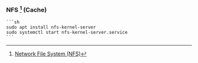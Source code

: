 ### NFS [^1] (Cache)

````{tab} Ubuntu 24 ARM
```sh
sudo apt install nfs-kernel-server
sudo systemctl start nfs-kernel-server.service
```
````

[^1]: [Network File System (NFS)](https://ubuntu.com/server/docs/network-file-system-nfs)